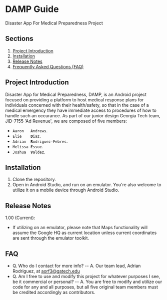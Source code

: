 # DAMP Guide
Disaster App For Medical Preparedness Project

## Sections
1. [Project Introduction](https://github.com/JID-7155/DAMP#project-introduction)
2. [Installation](https://github.com/JID-7155/DAMP#installation)
3. [Release Notes](https://github.com/JID-7155/DAMP#release-notes)
4. [Frequently Asked Questions (FAQ)](https://github.com/JID-7155/DAMP#faq)


## Project Introduction
Disaster App for Medical Preparedness, DAMP, is an Android project focused on providing a platform to host medical response plans for individuals concerned with their health/safety, so that in the case of a medical emergency they have immediate access to procedures of how to handle such an occurance. As part of our junior design Georgia Tech team, JID-7155 'Ad Revenue', we are composed of five members:
- <code>Aaron&nbsp;&nbsp;&nbsp;<strong>A</strong>ndrews</code>.
- <code>Elie&nbsp;&nbsp;&nbsp;&nbsp;<strong>D</strong>iaz</code>.
- <code>Adrian&nbsp;&nbsp;<strong>R</strong>odriguez-Febres</code>.
- <code>Melissa&nbsp;<strong>E</strong>ssue</code>.
- <code>Joshua&nbsp;&nbsp;<strong>V</strong>aldez</code>.

## Installation
1. Clone the repository.
2. Open in Android Studio, and run on an emulator. You're also welcome to utilize it on a mobile device through Android Studio.

## Release Notes
1.00 (Current):
 - If utilizing on an emulator, please note that Maps functionality will assume the Google HQ as current location unless current coordinates are sent through the emulator toolkit. 

## FAQ
- Q. Who do I contact for more info?
-- A. Our team lead, Adrian Rodriguez, at aorf3@gatech.edu
- Q. Am I free to use and modify this project for whatever purposes I see, be it commercial or personal?
-- A. You are free to modify and utilize our code for any and all purposes, but all five original team members must be credited accordingly as contributors.
